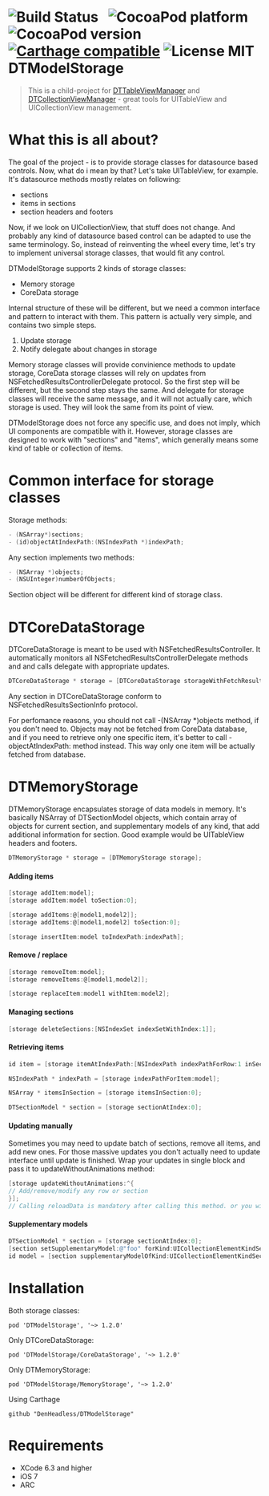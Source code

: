 ![Build Status](https://travis-ci.org/DenHeadless/DTModelStorage.png?branch=master) &nbsp;
![CocoaPod platform](https://cocoapod-badges.herokuapp.com/p/DTModelStorage/badge.png) &nbsp; 
![CocoaPod version](https://cocoapod-badges.herokuapp.com/v/DTModelStorage/badge.png) &nbsp;
[![Carthage compatible](https://img.shields.io/badge/Carthage-compatible-4BC51D.svg?style=flat)](https://github.com/Carthage/Carthage)
![License MIT](https://go-shields.herokuapp.com/license-MIT-blue.png)
DTModelStorage
==============

> This is a child-project for [DTTableViewManager](https://github.com/DenHeadless/DTTableViewManager) and [DTCollectionViewManager](https://github.com/DenHeadless/DTCollectionViewManager) - great tools for UITableView and UICollectionView management.

What this is all about?
==============

The goal of the project - is to provide storage classes for datasource based controls. Now, what do i mean by that? Let's take UITableView, for example. It's datasource methods mostly relates on following:

* sections
* items in sections
* section headers and footers

Now, if we look on UICollectionView, that stuff does not change. And probably any kind of datasource based control can be adapted to use the same terminology. So, instead of reinventing the wheel every time, let's try to implement universal storage classes, that would fit any control. 

DTModelStorage supports 2 kinds of storage classes:
* Memory storage
* CoreData storage

Internal structure of these will be different, but we need a common interface and pattern to interact with them. This pattern is actually very simple, and contains two simple steps.

1. Update storage 
2. Notify delegate about changes in storage

Memory storage classes will provide convinience methods to update storage, CoreData storage classes will rely on updates from NSFetchedResultsControllerDelegate protocol. So the first step will be different, but the second step stays the same. And delegate for storage classes will receive the same message, and it will not actually care, which storage is used. They will look the same from its point of view. 

DTModelStorage does not force any specific use, and does not imply, which UI components are compatible with it. However, storage classes are designed to work with "sections" and "items", which generally means some kind of table or collection of items.

Common interface for storage classes
================

Storage methods:
```objective-c
- (NSArray*)sections;
- (id)objectAtIndexPath:(NSIndexPath *)indexPath;
```

Any section implements two methods:
```objective-c
- (NSArray *)objects;
- (NSUInteger)numberOfObjects;
```

Section object will be different for different kind of storage class. 

DTCoreDataStorage
================

DTCoreDataStorage is meant to be used with NSFetchedResultsController. It automatically monitors all NSFetchedResultsControllerDelegate methods and and calls delegate with appropriate updates.

```objective-c
DTCoreDataStorage * storage = [DTCoreDataStorage storageWithFetchResultsController:controller];
```	

Any section in DTCoreDataStorage conform to NSFetchedResultsSectionInfo protocol.

For perfomance reasons, you should not call -(NSArray *)objects method, if you don't need to. Objects may not be fetched from CoreData database, and if you need to retrieve only one specific item, it's better to call -objectAtIndexPath: method instead. This way only one item will be actually fetched from database. 

DTMemoryStorage
================
DTMemoryStorage encapsulates storage of data models in memory. It's basically NSArray of DTSectionModel objects, which contain array of objects for current section, and supplementary models of any kind, that add additional information for section. Good example would be UITableView headers and footers.

```objective-c
DTMemoryStorage * storage = [DTMemoryStorage storage];
```

#### Adding items 

```objective-c
[storage addItem:model];
[storage addItem:model toSection:0];

[storage addItems:@[model1,model2]];
[storage addItems:@[model1,model2] toSection:0];

[storage insertItem:model toIndexPath:indexPath];
```

#### Remove / replace

```objective-c
[storage removeItem:model];
[storage removeItems:@[model1,model2]];

[storage replaceItem:model1 withItem:model2];
```	

#### Managing sections 

```objective-c
[storage deleteSections:[NSIndexSet indexSetWithIndex:1]];
```

#### Retrieving items

```objective-c
id item = [storage itemAtIndexPath:[NSIndexPath indexPathForRow:1 inSection:0]];

NSIndexPath * indexPath = [storage indexPathForItem:model];

NSArray * itemsInSection = [storage itemsInSection:0];

DTSectionModel * section = [storage sectionAtIndex:0];
```

#### Updating manually

Sometimes you may need to update batch of sections, remove all items, and add new ones. For those massive updates you don't actually need to update interface until update is finished. Wrap your updates in single block and pass it to updateWithoutAnimations method:

```objective-c
[storage updateWithoutAnimations:^{
// Add/remove/modify any row or section
}];
// Calling reloadData is mandatory after calling this method. or you will get crash runtime
```

#### Supplementary models

```objective-c
DTSectionModel * section = [storage sectionAtIndex:0];
[section setSupplementaryModel:@"foo" forKind:UICollectionElementKindSectionHeader];
id model = [section supplementaryModelOfKind:UICollectionElementKindSectionHeader];
```

Installation
===========
Both storage classes:

    pod 'DTModelStorage', '~> 1.2.0'

Only DTCoreDataStorage:

    pod 'DTModelStorage/CoreDataStorage', '~> 1.2.0'

Only DTMemoryStorage:

    pod 'DTModelStorage/MemoryStorage', '~> 1.2.0'
    
Using Carthage
    
    github "DenHeadless/DTModelStorage"

Requirements
============

* XCode 6.3 and higher
* iOS 7
* ARC
